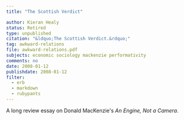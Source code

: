 ```yaml
---
title: "The Scottish Verdict"

author: Kieran Healy
status: Retired
type: unpublished
citation: "&ldquo;The Scottish Verdict.&rdquo;"
tag: awkward-relations
file: awkward-relations.pdf
subjects: economic sociology mackenzie performativity
comments: no
date: 2008-01-12
publishdate: 2008-01-12
filter:
  - erb
  - markdown
  - rubypants
---
```

A long review essay on Donald MacKenzie's *An Engine, Not a Camera*.

